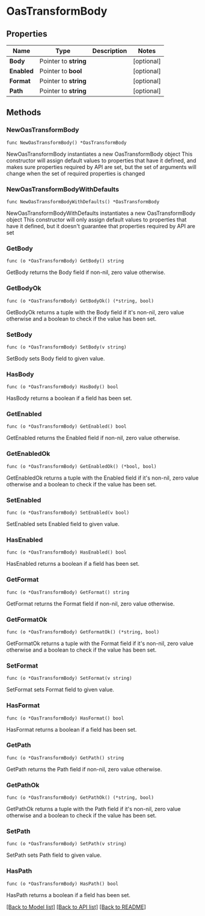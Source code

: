 # OasTransformBody

## Properties

Name | Type | Description | Notes
------------ | ------------- | ------------- | -------------
**Body** | Pointer to **string** |  | [optional] 
**Enabled** | Pointer to **bool** |  | [optional] 
**Format** | Pointer to **string** |  | [optional] 
**Path** | Pointer to **string** |  | [optional] 

## Methods

### NewOasTransformBody

`func NewOasTransformBody() *OasTransformBody`

NewOasTransformBody instantiates a new OasTransformBody object
This constructor will assign default values to properties that have it defined,
and makes sure properties required by API are set, but the set of arguments
will change when the set of required properties is changed

### NewOasTransformBodyWithDefaults

`func NewOasTransformBodyWithDefaults() *OasTransformBody`

NewOasTransformBodyWithDefaults instantiates a new OasTransformBody object
This constructor will only assign default values to properties that have it defined,
but it doesn't guarantee that properties required by API are set

### GetBody

`func (o *OasTransformBody) GetBody() string`

GetBody returns the Body field if non-nil, zero value otherwise.

### GetBodyOk

`func (o *OasTransformBody) GetBodyOk() (*string, bool)`

GetBodyOk returns a tuple with the Body field if it's non-nil, zero value otherwise
and a boolean to check if the value has been set.

### SetBody

`func (o *OasTransformBody) SetBody(v string)`

SetBody sets Body field to given value.

### HasBody

`func (o *OasTransformBody) HasBody() bool`

HasBody returns a boolean if a field has been set.

### GetEnabled

`func (o *OasTransformBody) GetEnabled() bool`

GetEnabled returns the Enabled field if non-nil, zero value otherwise.

### GetEnabledOk

`func (o *OasTransformBody) GetEnabledOk() (*bool, bool)`

GetEnabledOk returns a tuple with the Enabled field if it's non-nil, zero value otherwise
and a boolean to check if the value has been set.

### SetEnabled

`func (o *OasTransformBody) SetEnabled(v bool)`

SetEnabled sets Enabled field to given value.

### HasEnabled

`func (o *OasTransformBody) HasEnabled() bool`

HasEnabled returns a boolean if a field has been set.

### GetFormat

`func (o *OasTransformBody) GetFormat() string`

GetFormat returns the Format field if non-nil, zero value otherwise.

### GetFormatOk

`func (o *OasTransformBody) GetFormatOk() (*string, bool)`

GetFormatOk returns a tuple with the Format field if it's non-nil, zero value otherwise
and a boolean to check if the value has been set.

### SetFormat

`func (o *OasTransformBody) SetFormat(v string)`

SetFormat sets Format field to given value.

### HasFormat

`func (o *OasTransformBody) HasFormat() bool`

HasFormat returns a boolean if a field has been set.

### GetPath

`func (o *OasTransformBody) GetPath() string`

GetPath returns the Path field if non-nil, zero value otherwise.

### GetPathOk

`func (o *OasTransformBody) GetPathOk() (*string, bool)`

GetPathOk returns a tuple with the Path field if it's non-nil, zero value otherwise
and a boolean to check if the value has been set.

### SetPath

`func (o *OasTransformBody) SetPath(v string)`

SetPath sets Path field to given value.

### HasPath

`func (o *OasTransformBody) HasPath() bool`

HasPath returns a boolean if a field has been set.


[[Back to Model list]](../README.md#documentation-for-models) [[Back to API list]](../README.md#documentation-for-api-endpoints) [[Back to README]](../README.md)


